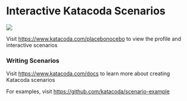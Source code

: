 # Interactive Katacoda Scenarios

[![](http://shields.katacoda.com/katacoda/placebonocebo/count.svg)](https://www.katacoda.com/placebonocebo "Get your profile on Katacoda.com")

Visit https://www.katacoda.com/placebonocebo to view the profile and interactive scenarios

### Writing Scenarios
Visit https://www.katacoda.com/docs to learn more about creating Katacoda scenarios

For examples, visit https://github.com/katacoda/scenario-example
